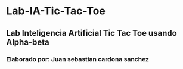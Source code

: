 # Lab-IA-Tic-Tac-Toe
## Lab  Inteligencia Artificial  Tic Tac Toe usando Alpha-beta
### Elaborado por: Juan sebastian cardona sanchez
